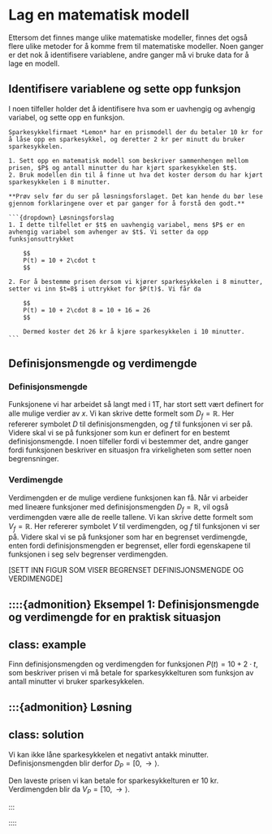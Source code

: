 # Lag en matematisk modell

Ettersom det finnes mange ulike matematiske modeller, finnes det også flere ulike metoder for å komme frem til matematiske modeller. Noen ganger er det nok å identifisere variablene, andre ganger må vi bruke data for å lage en modell.

## Identifisere variablene og sette opp funksjon
I noen tilfeller holder det å identifisere hva som er uavhengig og avhengig variabel, og sette opp en funksjon. 

````{admonition} Underveisoppgave
Sparkesykkelfirmaet *Lemon* har en prismodell der du betaler 10 kr for å låse opp en sparkesykkel, og deretter 2 kr per minutt du bruker sparkesykkelen. 

1. Sett opp en matematisk modell som beskriver sammenhengen mellom prisen, $P$ og antall minutter du har kjørt sparkesykkelen $t$.
2. Bruk modellen din til å finne ut hva det koster dersom du har kjørt sparkesykkelen i 8 minutter. 

**Prøv selv før du ser på løsningsforslaget. Det kan hende du bør lese gjennom forklaringene over et par ganger for å forstå den godt.**

```{dropdown} Løsningsforslag
1. I dette tilfellet er $t$ en uavhengig variabel, mens $P$ er en avhengig variabel som avhenger av $t$. Vi setter da opp funksjonsuttrykket

    $$
    P(t) = 10 + 2\cdot t
    $$

2. For å bestemme prisen dersom vi kjører sparkesykkelen i 8 minutter, setter vi inn $t=8$ i uttrykket for $P(t)$. Vi får da 

    $$
    P(t) = 10 + 2\cdot 8 = 10 + 16 = 26
    $$

    Dermed koster det 26 kr å kjøre sparkesykkelen i 10 minutter. 
```
````

## Definisjonsmengde og verdimengde

### Definisjonsmengde
Funksjonene vi har arbeidet så langt med i 1T, har stort sett vært definert for alle mulige verdier av $x$. Vi kan skrive dette formelt som $D_f = \mathbb{R}$. Her refererer symbolet $D$ til definisjonsmengden, og $f$ til funksjonen vi ser på. Videre skal vi se på funksjoner som kun er definert for en bestemt definisjonsmengde. I noen tilfeller fordi vi bestemmer det, andre ganger fordi funksjonen beskriver en situasjon fra virkeligheten som setter noen begrensninger. 

### Verdimengde
Verdimengden er de mulige verdiene funksjonen kan få. Når vi arbeider med lineære funksjoner med definisjonsmengden $D_f = \mathbb{R}$, vil også verdimengden være alle de reelle tallene. Vi kan skrive dette formelt som $V_f = \mathbb{R}$. Her refererer symbolet $V$ til verdimengden, og $f$ til funksjonen vi ser på. Videre skal vi se på funksjoner som har en begrenset verdimengde, enten fordi definisjonsmengden er begrenset, eller fordi egenskapene til funksjonen i seg selv begrenser verdimengden. 

[SETT INN FIGUR SOM VISER BEGRENSET DEFINISJONSMENGDE OG VERDIMENGDE]

::::{admonition} Eksempel 1: Definisjonsmengde og verdimengde for en praktisk situasjon
---
class: example
---
Finn definisjonsmengden og verdimengden for funksjonen $P(t)=  10 + 2\cdot t$, som beskriver prisen vi må betale for sparkesykkelturen som funksjon av antall minutter vi bruker sparkesykkelen. 

:::{admonition} Løsning
---
class: solution
---
Vi kan ikke låne sparkesykkelen et negativt antakk minutter. Definisjonsmengden blir derfor $D_P = [0, \to \rangle$. 

Den laveste prisen vi kan betale for sparkesykkelturen er 10 kr. Verdimengden blir da $V_P = [10, \to \rangle$. 

:::

::::
